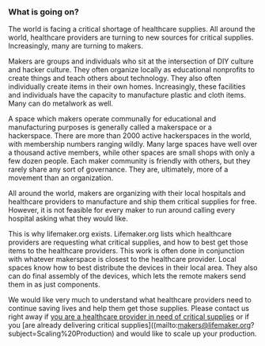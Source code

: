 ### What is going on?
The world is facing a critical shortage of healthcare supplies. All around the world, healthcare providers are turning to new sources for critical supplies. Increasingly, many are turning to makers. 

Makers are groups and individuals who sit at the intersection of DIY culture and hacker culture. They often organize locally as educational nonprofits to create things and teach others about technology. They also often individually create items in their own homes. Increasingly, these facilities and individuals have the capacity to manufacture plastic and cloth items. Many can do metalwork as well.

A space which makers operate communally for educational and manufacturing purposes is generally called a makerspace or a hackerspace. There are more than 2000 active hackerspaces in the world, with membership numbers ranging wildly. Many large spaces have well over a thousand active members, while other spaces are small shops with only a few dozen people. Each maker community is friendly with others, but they rarely share any sort of governance. They are, ultimately, more of a movement than an organization.

All around the world, makers are organizing with their local hospitals and healthcare providers to manufacture and ship them critical supplies for free. However, it is not feasible for every maker to run around calling every hospital asking what they would like.

This is why lifemaker.org exists. Lifemaker.org lists which healthcare providers are requesting what critical supplies, and how to best get those items to the healthcare providers. This work is often done in conjunction with whatever makerspace is closest to the healthcare provider. Local spaces know how to best distribute the devices in their local area. They also can do final assembly of the devices, which lets the remote makers send them in as just components.

We would like very much to understand what healthcare providers need to continue saving lives and help them get those supplies. Please contact us right away if [you are a healthcare provider in need of critical supplies](mailto:healthcare@lifemaker.org?subject=Requesting%20Supplies) or if you [are already delivering critical supplies]((mailto:makers@lifemaker.org?subject=Scaling%20Production) and would like to scale up your production.